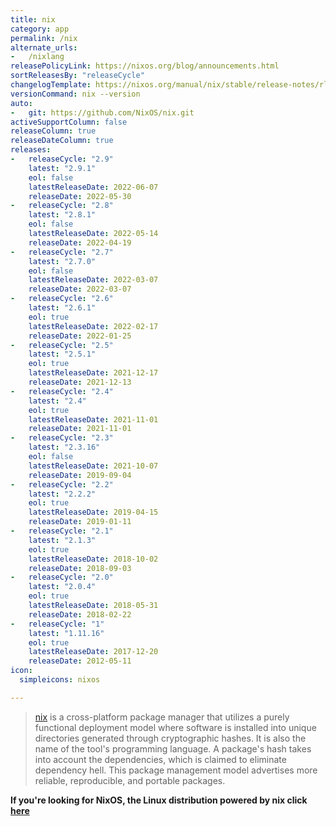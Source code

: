 ```yaml
---
title: nix
category: app
permalink: /nix
alternate_urls:
-   /nixlang
releasePolicyLink: https://nixos.org/blog/announcements.html
sortReleasesBy: "releaseCycle"
changelogTemplate: https://nixos.org/manual/nix/stable/release-notes/rl-__RELEASE_CYCLE__.html
versionCommand: nix --version
auto:
-   git: https://github.com/NixOS/nix.git
activeSupportColumn: false
releaseColumn: true
releaseDateColumn: true
releases:
-   releaseCycle: "2.9"
    latest: "2.9.1"
    eol: false
    latestReleaseDate: 2022-06-07
    releaseDate: 2022-05-30
-   releaseCycle: "2.8"
    latest: "2.8.1"
    eol: false
    latestReleaseDate: 2022-05-14
    releaseDate: 2022-04-19
-   releaseCycle: "2.7"
    latest: "2.7.0"
    eol: false
    latestReleaseDate: 2022-03-07
    releaseDate: 2022-03-07
-   releaseCycle: "2.6"
    latest: "2.6.1"
    eol: true
    latestReleaseDate: 2022-02-17
    releaseDate: 2022-01-25
-   releaseCycle: "2.5"
    latest: "2.5.1"
    eol: true
    latestReleaseDate: 2021-12-17
    releaseDate: 2021-12-13
-   releaseCycle: "2.4"
    latest: "2.4"
    eol: true
    latestReleaseDate: 2021-11-01
    releaseDate: 2021-11-01
-   releaseCycle: "2.3"
    latest: "2.3.16"
    eol: false
    latestReleaseDate: 2021-10-07
    releaseDate: 2019-09-04
-   releaseCycle: "2.2"
    latest: "2.2.2"
    eol: true
    latestReleaseDate: 2019-04-15
    releaseDate: 2019-01-11
-   releaseCycle: "2.1"
    latest: "2.1.3"
    eol: true
    latestReleaseDate: 2018-10-02
    releaseDate: 2018-09-03
-   releaseCycle: "2.0"
    latest: "2.0.4"
    eol: true
    latestReleaseDate: 2018-05-31
    releaseDate: 2018-02-22
-   releaseCycle: "1"
    latest: "1.11.16"
    eol: true
    latestReleaseDate: 2017-12-20
    releaseDate: 2012-05-11
icon:
  simpleicons: nixos

---
```


> [nix](https://nixos.org/) is a cross-platform package manager that utilizes a purely functional deployment model where software is installed into unique directories generated through cryptographic hashes. It is also the name of the tool's programming language. A package's hash takes into account the dependencies, which is claimed to eliminate dependency hell. This package management model advertises more reliable, reproducible, and portable packages.

**If you're looking for NixOS, the Linux distribution powered by nix click [here](./nixos)**
